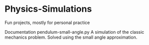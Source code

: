 # Physics-Simulations
Fun projects, mostly for personal practice

Documentation
pendulum-small-angle.py
A simulation of the classic mechanics problem. Solved using the small angle approximation. 
